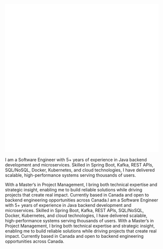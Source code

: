 ![Metrics](https://raw.githubusercontent.com/hhan188/hhan188/main/github-metrics.svg)

I am a Software Engineer with 5+ years of experience in Java backend development and microservices. Skilled in Spring Boot, Kafka, REST APIs, SQL/NoSQL, Docker, Kubernetes, and cloud technologies, I have delivered scalable, high-performance systems serving thousands of users.

With a Master’s in Project Management, I bring both technical expertise and strategic insight, enabling me to build reliable solutions while driving projects that create real impact. Currently based in Canada and open to backend engineering opportunities across Canada.I am a Software Engineer with 5+ years of experience in Java backend development and microservices. Skilled in Spring Boot, Kafka, REST APIs, SQL/NoSQL, Docker, Kubernetes, and cloud technologies, I have delivered scalable, high-performance systems serving thousands of users. With a Master’s in Project Management, I bring both technical expertise and strategic insight, enabling me to build reliable solutions while driving projects that create real impact. Currently based in Canada and open to backend engineering opportunities across Canada.
